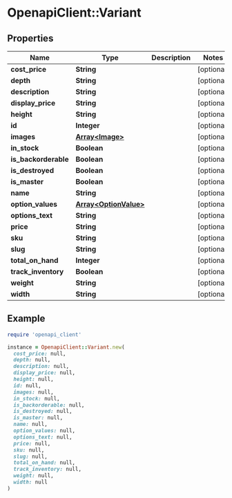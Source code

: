 # OpenapiClient::Variant

## Properties

| Name | Type | Description | Notes |
| ---- | ---- | ----------- | ----- |
| **cost_price** | **String** |  | [optional] |
| **depth** | **String** |  | [optional] |
| **description** | **String** |  | [optional] |
| **display_price** | **String** |  | [optional] |
| **height** | **String** |  | [optional] |
| **id** | **Integer** |  | [optional] |
| **images** | [**Array&lt;Image&gt;**](Image.md) |  | [optional] |
| **in_stock** | **Boolean** |  | [optional] |
| **is_backorderable** | **Boolean** |  | [optional] |
| **is_destroyed** | **Boolean** |  | [optional] |
| **is_master** | **Boolean** |  | [optional] |
| **name** | **String** |  | [optional] |
| **option_values** | [**Array&lt;OptionValue&gt;**](OptionValue.md) |  | [optional] |
| **options_text** | **String** |  | [optional] |
| **price** | **String** |  | [optional] |
| **sku** | **String** |  | [optional] |
| **slug** | **String** |  | [optional] |
| **total_on_hand** | **Integer** |  | [optional] |
| **track_inventory** | **Boolean** |  | [optional] |
| **weight** | **String** |  | [optional] |
| **width** | **String** |  | [optional] |

## Example

```ruby
require 'openapi_client'

instance = OpenapiClient::Variant.new(
  cost_price: null,
  depth: null,
  description: null,
  display_price: null,
  height: null,
  id: null,
  images: null,
  in_stock: null,
  is_backorderable: null,
  is_destroyed: null,
  is_master: null,
  name: null,
  option_values: null,
  options_text: null,
  price: null,
  sku: null,
  slug: null,
  total_on_hand: null,
  track_inventory: null,
  weight: null,
  width: null
)
```

